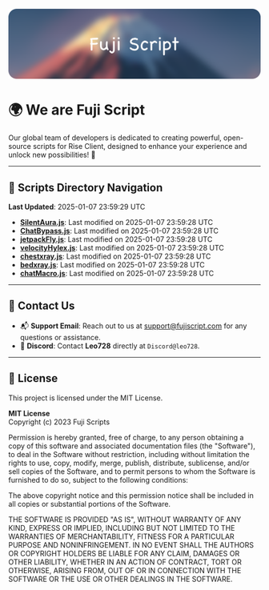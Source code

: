 ![Banner](.github/b.webp)

# 🌍 **We are Fuji Script**

Our global team of developers is dedicated to creating powerful, open-source scripts for Rise Client, designed to enhance your experience and unlock new possibilities! 🌟

---
<!-- SCRIPTS_NAVIGATION_START -->
## 📂 **Scripts Directory Navigation**

**Last Updated**: 2025-01-07 23:59:29 UTC

- **[SilentAura.js](scripts/SilentAura.js)**: Last modified on 2025-01-07 23:59:28 UTC
- **[ChatBypass.js](scripts/ChatBypass.js)**: Last modified on 2025-01-07 23:59:28 UTC
- **[jetpackFly.js](scripts/jetpackFly.js)**: Last modified on 2025-01-07 23:59:28 UTC
- **[velocityHylex.js](scripts/velocityHylex.js)**: Last modified on 2025-01-07 23:59:28 UTC
- **[chestxray.js](scripts/chestxray.js)**: Last modified on 2025-01-07 23:59:28 UTC
- **[bedxray.js](scripts/bedxray.js)**: Last modified on 2025-01-07 23:59:28 UTC
- **[chatMacro.js](scripts/chatMacro.js)**: Last modified on 2025-01-07 23:59:28 UTC

<!-- SCRIPTS_NAVIGATION_END -->

---

## 💬 **Contact Us**  
- 📬 **Support Email**: Reach out to us at [support@fujiscript.com](mailto:support@fujiscript.com) for any questions or assistance.  
- 💬 **Discord**: Contact **Leo728** directly at `Discord@leo728`.

---

## 📜 **License**

This project is licensed under the MIT License.  

**MIT License**  
Copyright (c) 2023 Fuji Scripts  

Permission is hereby granted, free of charge, to any person obtaining a copy of this software and associated documentation files (the "Software"), to deal in the Software without restriction, including without limitation the rights to use, copy, modify, merge, publish, distribute, sublicense, and/or sell copies of the Software, and to permit persons to whom the Software is furnished to do so, subject to the following conditions:  

The above copyright notice and this permission notice shall be included in all copies or substantial portions of the Software.  

THE SOFTWARE IS PROVIDED "AS IS", WITHOUT WARRANTY OF ANY KIND, EXPRESS OR IMPLIED, INCLUDING BUT NOT LIMITED TO THE WARRANTIES OF MERCHANTABILITY, FITNESS FOR A PARTICULAR PURPOSE AND NONINFRINGEMENT. IN NO EVENT SHALL THE AUTHORS OR COPYRIGHT HOLDERS BE LIABLE FOR ANY CLAIM, DAMAGES OR OTHER LIABILITY, WHETHER IN AN ACTION OF CONTRACT, TORT OR OTHERWISE, ARISING FROM, OUT OF OR IN CONNECTION WITH THE SOFTWARE OR THE USE OR OTHER DEALINGS IN THE SOFTWARE.  
